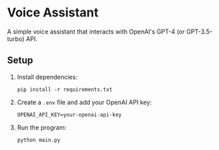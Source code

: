 # Voice Assistant

A simple voice assistant that interacts with OpenAI's GPT-4 (or GPT-3.5-turbo) API.

## Setup

1. Install dependencies:
    ```
    pip install -r requirements.txt
    ```
2. Create a `.env` file and add your OpenAI API key:
    ```
    OPENAI_API_KEY=your-openai-api-key
    ```
3. Run the program:
    ```
    python main.py
    ```
